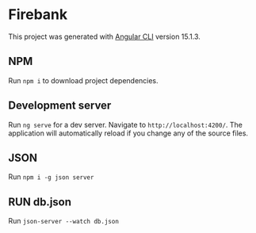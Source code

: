 # Firebank

This project was generated with [Angular CLI](https://github.com/angular/angular-cli) version 15.1.3.


## NPM

Run `npm i` to download project dependencies.

## Development server

Run `ng serve` for a dev server. Navigate to `http://localhost:4200/`. The application will automatically reload if you change any of the source files.

## JSON

Run `npm i -g json server`

## RUN db.json 

Run `json-server --watch db.json`
